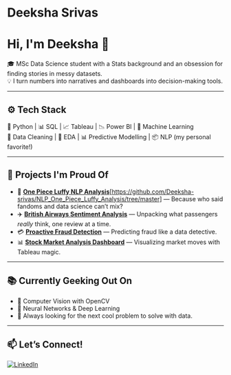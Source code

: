 # Deeksha Srivas
# Hi, I'm Deeksha 👋

🎓 MSc Data Science student with a Stats background and an obsession for finding stories in messy datasets.  
💡 I turn numbers into narratives and dashboards into decision-making tools.

---

## ⚙️ Tech Stack  
🐍 Python | 📊 SQL | 📈 Tableau | 📉 Power BI | 🧠 Machine Learning  
🧹 Data Cleaning | 📖 EDA | 📊 Predictive Modelling | 📦 NLP (my personal favorite!)

---

## 🚀 Projects I'm Proud Of  
- 📝 [**One Piece Luffy NLP Analysis**](NLP_repo_master)[https://github.com/Deeksha-srivas/NLP_One_Piece_Luffy_Analysis/tree/master] — Because who said fandoms and data science can’t mix?
- ✈️ [**British Airways Sentiment Analysis**](link_to_repo) — Unpacking what passengers *really* think, one review at a time.
- 💳 [**Proactive Fraud Detection**](link_to_repo) — Predicting fraud like a data detective.
- 📊 [**Stock Market Analysis Dashboard**](link_to_repo) — Visualizing market moves with Tableau magic.

---

## 📚 Currently Geeking Out On  
- 📸 Computer Vision with OpenCV  
- 🤖 Neural Networks & Deep Learning  
- 🌱 Always looking for the next cool problem to solve with data.

---

## 📫 Let’s Connect!  
[![LinkedIn](https://img.shields.io/badge/LinkedIn-blue?logo=linkedin)](http://www.linkedin.com/in/deeksha-srivas)
